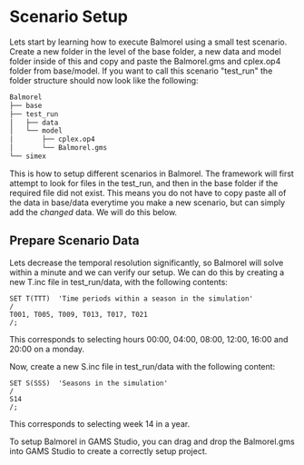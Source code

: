 # Scenario Setup
Lets start by learning how to execute Balmorel using a small test scenario. Create a new folder in the level of the base folder, a new data and model folder inside of this and copy and paste the Balmorel.gms and cplex.op4 folder from base/model. If you want to call this scenario "test_run" the folder structure should now look like the following:
```bash
Balmorel
├── base
├── test_run
│   ├── data 
│   └── model
│       ├── cplex.op4
│       └── Balmorel.gms
└── simex
``` 

This is how to setup different scenarios in Balmorel. The framework will first attempt to look for files in the test_run, and then in the base folder if the required file did not exist. This means you do not have to copy paste all of the data in base/data everytime you make a new scenario, but can simply add the *changed* data. We will do this below.  

## Prepare Scenario Data
Lets decrease the temporal resolution significantly, so Balmorel will solve within a minute and we can verify our setup. We can do this by creating a new T.inc file in test_run/data, with the following contents:
```GAMS
SET T(TTT)  'Time periods within a season in the simulation'
/
T001, T005, T009, T013, T017, T021
/;
```
This corresponds to selecting hours 00:00, 04:00, 08:00, 12:00, 16:00 and 20:00 on a monday.

Now, create a new S.inc file in test_run/data with the following content:
```GAMS
SET S(SSS)  'Seasons in the simulation'
/  
S14
/; 
```
This corresponds to selecting week 14 in a year.


To setup Balmorel in GAMS Studio, you can drag and drop the Balmorel.gms into GAMS Studio to create a correctly setup project.
 
